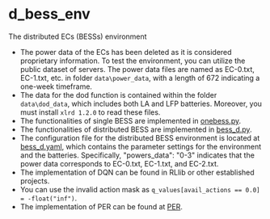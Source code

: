 # d_bess_env
The distributed ECs (BESSs) environment
* The power data of the ECs has been deleted as it is considered proprietary information. To test the environment, you can utilize the public dataset of servers. The power data files are named as EC-0.txt, EC-1.txt, etc. in folder `data\power_data`, with a length of 672 indicating a one-week timeframe.
* The data for the dod function is contained within the folder `data\dod_data`, which includes both LA and LFP batteries. Moreover, you must install `xlrd 1.2.0` to read these files.
* The functionalities of single BESS are implemented in [onebess.py](d_bess_env/env/onebess.py).
* The functionalities of distributed BESS are implemented in [bess_d.py](d_bess_env/env/bess_d.py).
* The configuration file for the distributed BESS environment is located at [bess_d.yaml](d_bess_env/env/config/bess_d.yaml), which contains the parameter settings for the environment and the batteries. Specifically, "powers_data": "0-3" indicates that the power data corresponds to EC-0.txt, EC-1.txt, and EC-2.txt.
* The implementation of DQN can be found in RLlib or other established projects.
* You can use the invalid action mask as `q_values[avail_actions == 0.0] = -float("inf")`.
* The implementation of PER can be found at [PER](https://github.com/MorvanZhou/Reinforcement-learning-with-tensorflow/blob/master/contents/5.2_Prioritized_Replay_DQN/RL_brain.py).
  

